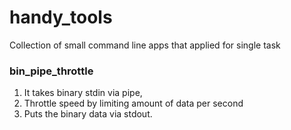 # handy_tools
Collection of small command line apps that applied for single task

### bin_pipe_throttle
  1. It takes binary stdin via pipe, 
  2. Throttle speed by limiting amount of data per second
  3. Puts the binary data via stdout.